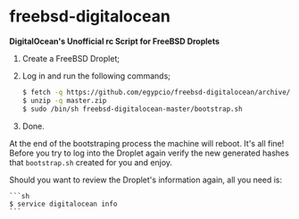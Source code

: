 # freebsd-digitalocean

**DigitalOcean's Unofficial rc Script for FreeBSD Droplets**

1. Create a FreeBSD Droplet;
2. Log in and run the following commands;

    ```sh
    $ fetch -q https://github.com/egypcio/freebsd-digitalocean/archive/master.zip  
    $ unzip -q master.zip
    $ sudo /bin/sh freebsd-digitalocean-master/bootstrap.sh
    ```
	
3. Done.

At the end of the bootstraping process the machine will reboot. It's all fine! Before you try to log into the Droplet again verify the new generated hashes that `bootstrap.sh` created for you and enjoy.

Should you want to review the Droplet's information again, all you need is:

    ```sh
    $ service digitalocean info
    ```
